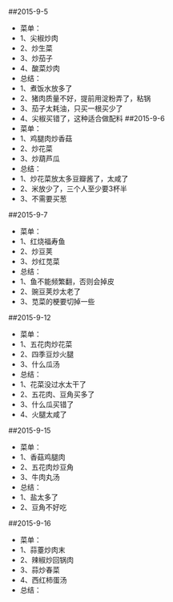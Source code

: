 ##2015-9-5
- 菜单：
- 1、尖椒炒肉
- 2、炒生菜
- 3、炒茄子
- 4、酸菜炒肉
- 总结：
- 1、煮饭水放多了
- 2、猪肉质量不好，提前用淀粉弄了，粘锅
- 3、茄子太耗油，只买一根买少了
- 4、尖椒买错了，这种适合做配料
##2015-9-6
- 菜单：
- 1、鸡腿肉炒香菇
- 2、炒花菜
- 3、炒葫芦瓜
- 总结：
- 1、炒花菜放太多豆瓣酱了，太咸了
- 2、米放少了，三个人至少要3杯半
- 3、不需要买葱

##2015-9-7
- 菜单：
- 1、红烧福寿鱼
- 2、炒豆荚
- 3、炒红苋菜
- 总结：
- 1、鱼不能频繁翻，否则会掉皮
- 2、豌豆荚炒太老了
- 3、苋菜的梗要切掉一些

##2015-9-12
- 菜单：
- 1、五花肉炒花菜
- 2、四季豆炒火腿
- 3、什么瓜汤
- 总结：
- 1、花菜没过水太干了
- 2、五花肉、豆角买多了
- 3、什么瓜买错了
- 4、火腿太咸了

##2015-9-15
- 菜单：
- 1、香菇鸡腿肉
- 2、五花肉炒豆角
- 3、牛肉丸汤
- 总结：
- 1、盐太多了
- 2、豆角不好吃

##2015-9-16
- 菜单：
- 1、蒜薹炒肉末
- 2、辣椒炒回锅肉
- 3、蒜炒春菜
- 4、西红柿蛋汤
- 总结：













